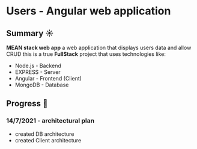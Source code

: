 # Users - Angular web application
## Summary :sunny:
 **MEAN stack web app**
a web application that displays users data and allow CRUD
this is a true **FullStack** project that uses technologies like:
* Node.js - Backend
* EXPRESS - Server
* Angular - Frontend (Client)
* MongoDB - Database

## Progress :muscle:
### 14/7/2021 - architectural plan
* created DB architecture
* created Client architecture